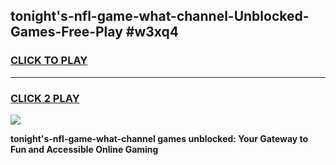 
## tonight's-nfl-game-what-channel-Unblocked-Games-Free-Play #w3xq4
<h3>
<a href="https://us.freeplayer.one?title=tonight's-nfl-game-what-channel&ref=9M">CLICK TO PLAY</a></h3>
<hr>

<h3>
<a href="https://us.freeplayer.one?title=tonight's-nfl-game-what-channel&ref=9M">CLICK 2 PLAY</a>
  
</h3>

<a href="https://us.freeplayer.one?title=tonight's-nfl-game-what-channel&ref=9M"><img src="https://clearcache.store/games.png"></a>


**tonight's-nfl-game-what-channel games unblocked: Your Gateway to Fun and Accessible Online Gaming**
